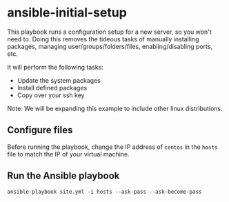 # ansible-initial-setup

This playbook runs a configuration setup for a new server, so you won't need to. Doing this removes the tideous tasks of manually installing packages, managing user/groups/folders/files, enabling/disabling ports, etc.

It will perform the following tasks:
- Update the system packages
- Install defined packages
- Copy over your ssh key

Note: We will be expanding this example to include other linux distributions.

## Configure files

Before running the playbook, change the IP address of `centos` in the `hosts` file to match the IP of your virtual machine.

## Run the Ansible playbook

```
ansible-playbook site.yml -i hosts --ask-pass --ask-become-pass
```